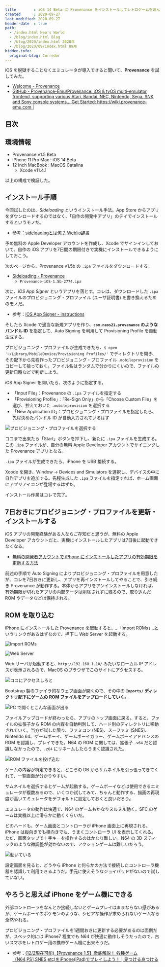 ```yaml
---
title        : iOS 14 Beta に Provenance をインストールしてレトロゲームを遊んでみた
created      : 2020-09-27
last-modified: 2020-09-27
header-date  : true
path:
  - /index.html Neo's World
  - /blog/index.html Blog
  - /blog/2020/index.html 2020年
  - /blog/2020/09/index.html 09月
hidden-info:
  original-blog: Corredor
---
```


iOS を脱獄することなくエミュレータが導入できると聞いて、**Provenance** を試してみた。

- [Welcome - Provenance](https://wiki.provenance-emu.com/)
- [GitHub - Provenance-Emu/Provenance: iOS & tvOS multi-emulator frontend, supporting various Atari, Bandai, NEC, Nintendo, Sega, SNK and Sony console systems… Get Started: https://wiki.provenance-emu.com |](https://github.com/Provenance-Emu/Provenance)

## 目次

## 環境情報

- Provenance v1.5 Beta
- iPhone 11 Pro Max : iOS 14 Beta
- 12 Inch MacBook : MacOS Catalina
  - Xcode v11.4.1

以上の構成で検証した。

## インストール手順

今回試したのは、_Sideloading_ というインストール手法。App Store からアプリをダウンロードするのではなく、「自作の開発中アプリ」のテイでインストールするというモノだ。

- 参考：[sideloadingとは何？ Weblio辞書](https://www.weblio.jp/content/sideloading)

予め無料の Apple Developer アカウントを作成し、Xcode でサインインしておいて、自作の iOS アプリを7日間の期限付きで実機にインストールできるようにしておこう。

次のページから、Provenance v1.5b の `.ipa` ファイルをダウンロードする。

- [Sideloading - Provenance](https://wiki.provenance-emu.com/installation-and-usage/installing-provenance/sideloading)
  - `Provenance-iOS-1.5b-2774.ipa`

次に、_iOS App Signer_ というアプリを落とす。コレは、ダウンロードした `.ipa` ファイルのプロビジョニング・プロファイル (ユーザ証明書) を書き換えるためのモノだ。

- 参考：[iOS App Signer - Instructions](https://dantheman827.github.io/ios-app-signer/)

そしたら Xcode で適当な新規アプリを作り、**`com.neos21.provenance` のようなバンドル ID** を指定して、Auto Signing を利用して Provisioning Profile を自動生成する。

プロビジョニング・プロファイルが生成できたら、`$ open '~/Library/MobileDevice/Provisioning Profiles/'` でディレクトリを開き、その配下から先程作ったプロビジョニング・プロファイル `.mobileprovision` をコピーして拾っておく。ファイル名はランダムで分かりにくいので、ファイルの更新日時などで判断しよう。

iOS App Signer を開いたら、次のように指定する。

- 「Input File」：Provenance の `.ipa` ファイルを指定する
- 「Provisioning Profile」：「Re-Sign Only」から「Choose Custom File」を選び、控えておいた `.mobileprovision` を選択する
- 「New Application ID」：プロビジョニング・プロファイルを指定したら、先程決めたバンドル ID が自動入力されているはず

![プロビジョニング・プロファイルを選択する](27-03-01.png)

ココまで出来たら「Start」ボタンを押下し、新たに `.ipa` ファイルを生成する。この `.ipa` ファイルが、自分の無料 Apple Developer アカウントでサイニングした Provenance アプリとなる。

`.ipa` ファイルが生成できたら、iPhone を USB 接続する。

Xcode を開き、Window → Devices and Simulators を選択し、デバイスの中に自作アプリを追加する。先程生成した `.ipa` ファイルを指定すれば、ホーム画面にアプリアイコンが登場するはずだ。

インストール作業はコレで完了。

## 7日おきにプロビジョニング・プロファイルを更新・インストールする

iOS アプリの開発経験がある人ならご存知だと思うが、無料の Apple Developer アカウントだと、実機にインストールしたアプリは7日後に起動できなくなる。

- [無料の開発者アカウントで iPhone にインストールしたアプリの有効期限を更新する方法](/blog/2018/04/17-01.html)

前述の手順で Auto Signing によりプロビジョニング・プロファイルを用意したが、コレを7日おきに更新し、アプリを再インストールしてやることで、引き続き Provenance が動作する。本体からアプリをアンインストールしなければ、有効期限が切れたアプリの内部データは削除されずに残るので、取り込んだ ROM やデータなどは保持される。

## ROM を取り込む

iPhone にインストールした Provenance を起動すると、_「Import ROMs」_というリンクがあるはずなので、押下し Web Server を起動する。

![Import ROMs](27-03-02.png)

![Web Server](27-03-03.png)

Web サーバが起動すると、`http://192.168.1.10/` みたいなローカル IP アドレスが表示されるので、MacOS のブラウザでこのサイトにアクセスする。

![ココにアクセスしろと](27-03-04.png)

Bootstrap 製のファイラ的なウェブ画面が開くので、その中の **`Imports/` ディレクトリ配下にゲームの ROM ファイルをアップロードしていく。**

![PC で開くとこんな画面が出る](27-03-05.png)

ファイルアップロードが終わったら、アプリのトップ画面に戻る。すると、ファイルの拡張子から ROM の内容を自動判別して、ハード別のディレクトリに移動されていく。当方が試した限り、ファミコン (NES)、スーファミ (SNES)、Nintendo 64、ゲームボーイ、ゲームボーイカラー、ゲームボーイアドバンスの ROM を認識し、プレイできた。N64 の ROM に関しては、拡張子 `.v64` だと認識しなかったので、`.z64` にリネームしたらうまく認識された。

![ROM ファイルを投げ込む](27-03-06.png)

ゲームの内容が特定できると、どこぞの DB からサムネイルを引っ張ってきてくれて、一覧画面が分かりやすい。

サムネイルを選択するとゲームが起動する。ゲームボーイなどは使用できるエミュレータが複数あるので、いくつか試してみて、ちゃんと動作する、描画の再現度が高いエミュレータをデフォルトに設定しておくと良いだろう。

エミュレータの動作は快適で、N64 のゲームもかなりヌルヌル動く。SFC のゲームは実機以上に滑らかに動くくらいだ。

どのハードも、ゲーム画面とコントローラが iPhone 画面上に再現される。iPhone は縦向きでも横向きでも、うまくコントローラ UI を表示してくれる。ただ、画面タップで十字キーを操作するのはかなり難しい。N64 の 3D スティックのような微調整が効かないので、アクションゲームは難しいだろう。

![動いている](27-03-07.png)

設定画面を見ると、どうやら iPhone と何らかの方法で接続したコントローラ機器を認識して利用できるようだ。手元に使えそうなジョイパッドがないので試していない。

## やろうと思えば iPhone をゲーム機にできる

外部コントローラをなんとか接続しないとゲームプレイはままならない感があるが、ゲームボーイのポケモンのような、シビアな操作が求められないゲームなら全然やれる。

プロビジョニング・プロファイルを1週間おきに更新する必要があるのは面倒だが、スペック的には iPhone7 程度でも N64 が快適に動作しそうだったので、古いスマホをレトロゲー用の携帯ゲーム機に出来そうだ。

- 参考：[(12/2現在可能)【Provenance 1.5】徹底解説！ 各種ゲーム（N64,PS1,SNES,etc)をiPhone(iPad)でプレイしよう！ | 見つける身つける](https://koulog.sakura.ne.jp/1234.html)
